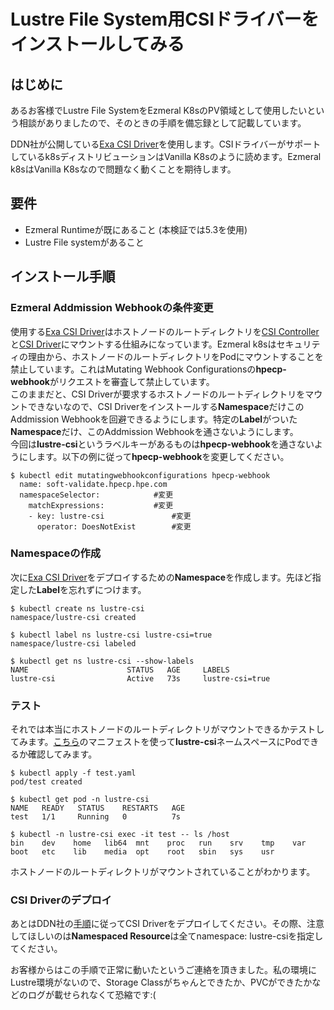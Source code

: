 # Lustre File System用CSIドライバーをインストールしてみる


## はじめに
あるお客様でLustre File SystemをEzmeral K8sのPV領域として使用したいという相談がありましたので、そのときの手順を備忘録として記載しています。

DDN社が公開している[Exa CSI Driver](https://github.com/DDNStorage/exa-csi-driver)を使用します。CSIドライバーがサポートしているk8sディストリビューションはVanilla K8sのように読めます。Ezmeral k8sはVanilla K8sなので問題なく動くことを期待します。

## 要件
- Ezmeral Runtimeが既にあること (本検証では5.3を使用)
- Lustre File systemがあること

## インストール手順
### Ezmeral Addmission Webhookの条件変更
使用する[Exa CSI Driver](https://github.com/DDNStorage/exa-csi-driver)はホストノードのルートディレクトリを[CSI Controller](https://github.com/DDNStorage/exa-csi-driver/blob/master/deploy/kubernetes/exascaler-csi-file-driver.yaml#L271)と[CSI Driver](https://github.com/DDNStorage/exa-csi-driver/blob/master/deploy/kubernetes/exascaler-csi-file-driver.yaml#L395)にマウントする仕組みになっています。Ezmeral k8sはセキュリティの理由から、ホストノードのルートディレクトリをPodにマウントすることを禁止しています。これはMutating Webhook Configurationsの**hpecp-webhook**がリクエストを審査して禁止しています。  
このままだと、CSI Driverが要求するホストノードのルートディレクトリをマウントできないなので、CSI Driverをインストールする**Namespace**だけこのAddmission Webhookを回避できるようにします。特定の**Label**がついた**Namespace**だけ、このAddmission Webhookを通さないようにします。  
今回は**lustre-csi**というラベルキーがあるものは**hpecp-webhook**を通さないようにします。以下の例に従って**hpecp-webhook**を変更してください。

```
$ kubectl edit mutatingwebhookconfigurations hpecp-webhook
  name: soft-validate.hpecp.hpe.com
  namespaceSelector:			#変更
    matchExpressions:			#変更
    - key: lustre-csi				#変更
      operator: DoesNotExist		#変更
```

### Namespaceの作成
次に[Exa CSI Driver](https://github.com/DDNStorage/exa-csi-driver)をデプロイするための**Namespace**を作成します。先ほど指定した**Label**を忘れずにつけます。

```
$ kubectl create ns lustre-csi
namespace/lustre-csi created
 
$ kubectl label ns lustre-csi lustre-csi=true
namespace/lustre-csi labeled
 
$ kubectl get ns lustre-csi --show-labels
NAME                      STATUS   AGE     LABELS
lustre-csi                Active   73s     lustre-csi=true
```

### テスト
それでは本当にホストノードのルートディレクトリがマウントできるかテストしてみます。[こちら](manifest/test.yaml)のマニフェストを使って**lustre-csi**ネームスペースにPodできるか確認してみます。

```
$ kubectl apply -f test.yaml
pod/test created

$ kubectl get pod -n lustre-csi
NAME   READY   STATUS    RESTARTS   AGE
test   1/1     Running   0          7s

$ kubectl -n lustre-csi exec -it test -- ls /host
bin    dev    home   lib64  mnt    proc   run    srv    tmp    var
boot   etc    lib    media  opt    root   sbin   sys    usr
```
ホストノードのルートディレクトリがマウントされていることがわかります。

### CSI Driverのデプロイ
あとはDDN社の[手順](https://github.com/DDNStorage/exa-csi-driver)に従ってCSI Driverをデプロイしてください。その際、注意してほしいのは**Namespaced Resource**は全てnamespace: lustre-csiを指定してください。

お客様からはこの手順で正常に動いたというご連絡を頂きました。私の環境にLustre環境がないので、Storage Classがちゃんとできたか、PVCができたかなどのログが載せられなくて恐縮です:(